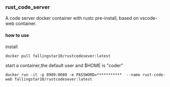 ### rust_code_server

A code server docker container with rustc pre-install, based on vscode-web container.

#### how to use
install
```
docker pull fallingstar10/rustcodesever:latest
```
start a container,the default user and $HOME is "coder"
```
docker run -it -p 8989:8080 -e PASSWORD=***********  --name rust-code-web fallingstar10/rustcodesever:latest
```
